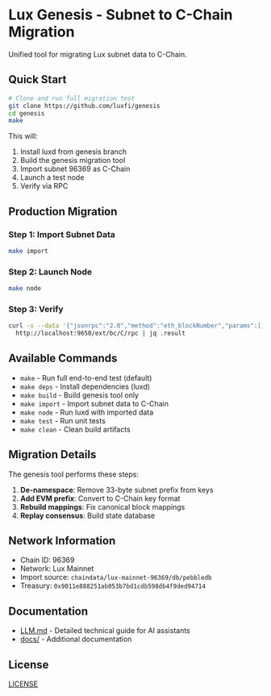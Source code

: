 # Lux Genesis - Subnet to C-Chain Migration

Unified tool for migrating Lux subnet data to C-Chain.

## Quick Start

```bash
# Clone and run full migration test
git clone https://github.com/luxfi/genesis
cd genesis
make
```

This will:
1. Install luxd from genesis branch
2. Build the genesis migration tool
3. Import subnet 96369 as C-Chain
4. Launch a test node
5. Verify via RPC

## Production Migration

### Step 1: Import Subnet Data
```bash
make import
```

### Step 2: Launch Node
```bash
make node
```

### Step 3: Verify
```bash
curl -s --data '{"jsonrpc":"2.0","method":"eth_blockNumber","params":[],"id":1}' \
  http://localhost:9650/ext/bc/C/rpc | jq .result
```

## Available Commands

- `make` - Run full end-to-end test (default)
- `make deps` - Install dependencies (luxd)
- `make build` - Build genesis tool only
- `make import` - Import subnet data to C-Chain
- `make node` - Run luxd with imported data
- `make test` - Run unit tests
- `make clean` - Clean build artifacts

## Migration Details

The genesis tool performs these steps:

1. **De-namespace**: Remove 33-byte subnet prefix from keys
2. **Add EVM prefix**: Convert to C-Chain key format
3. **Rebuild mappings**: Fix canonical block mappings
4. **Replay consensus**: Build state database

## Network Information

- Chain ID: 96369
- Network: Lux Mainnet
- Import source: `chaindata/lux-mainnet-96369/db/pebbledb`
- Treasury: `0x9011e888251ab053b7bd1cdb598db4f9ded94714`

## Documentation

- [LLM.md](LLM.md) - Detailed technical guide for AI assistants
- [docs/](docs/) - Additional documentation

## License

[LICENSE](LICENSE)